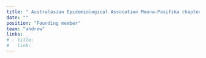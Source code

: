 ```yaml
---
title: " Australasian Epidemiological Assocation Moana-Pasifika chapter"
date: ""
position: "Founding member"
team: "andrew"
links:
# - title:
#   link:
---
```

